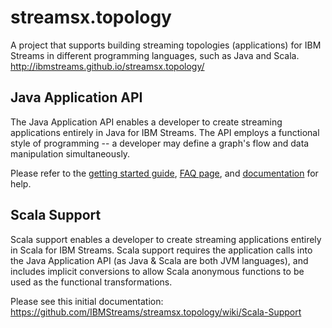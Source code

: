 # streamsx.topology
A project that supports building streaming topologies (applications)
for IBM Streams in different programming languages, such as Java and Scala.
http://ibmstreams.github.io/streamsx.topology/

## Java Application API
The Java Application API enables a developer to create streaming applications entirely in Java for IBM Streams. The API employs a functional style of programming -- a developer may define a graph's flow and data manipulation simultaneously.

Please refer to the [getting started guide](http://ibmstreams.github.io/streamsx.topology/gettingstarted.html), [FAQ page](http://ibmstreams.github.io/streamsx.topology/FAQ.html), and [documentation](http://ibmstreams.github.io/streamsx.topology/doc.html) for help.

## Scala Support
Scala support enables a developer to create streaming applications entirely in Scala for IBM Streams. Scala support requires the application calls into the Java Application API (as Java & Scala are both JVM languages), and includes implicit conversions to allow Scala anonymous functions to be used as the functional transformations.

Please see this initial documentation: https://github.com/IBMStreams/streamsx.topology/wiki/Scala-Support
